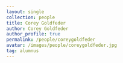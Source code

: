 ```yaml
---
layout: single
collection: people
title: Corey Goldfeder
author: Corey Goldfeder
author_profile: true
permalink: /people/coreygoldfeder
avatar: /images/people/coreygoldfeder.jpg
tag: alumnus
---
```



